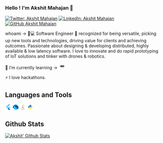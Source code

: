 ### Hello ! I'm Akshit Mahajan 👋

[![Twitter: Akshit Mahajan](https://img.shields.io/twitter/follow/aksh_1801?style=social)](https://twitter.com/aksh_1801)
[![LinkedIn: Akshit Mahajan](https://img.shields.io/badge/Akshit%20Mahajan-blue?style=flat-square&logo=Linkedin&logoColor=white&link=www.linkedin.com/in/ak1801)](https://www.linkedin.com/in/ak1801/)
[![GitHub Akshit Mahajan](https://img.shields.io/github/followers/akshitmahajan?label=follow&style=social)](https://github.com/akshitmahajan)

whoami -> 👨💻 Software Engineer 🚀 recognized for being versatile, picking up new tools and technologies, driving value for clients and achieving outcomes. Passionate about designing & developing distributed, highly available & low latency software. I love to innovate and do rapid prototyping of IoT solutions and tinker with drones & robotics.

🌱 I’m currently learning -> <code><img height="20" src="https://raw.githubusercontent.com/github/explore/80688e429a7d4ef2fca1e82350fe8e3517d3494d/topics/go/go.png"></code>

⚡ I love hackathons.

## Languages and Tools
<code><img height="20" src="https://raw.githubusercontent.com/github/explore/80688e429a7d4ef2fca1e82350fe8e3517d3494d/topics/flutter/flutter.png"></code>
<code><img height="20" src="https://raw.githubusercontent.com/github/explore/80688e429a7d4ef2fca1e82350fe8e3517d3494d/topics/dart/dart.png"></code>
<code><img height="20" src="https://raw.githubusercontent.com/github/explore/80688e429a7d4ef2fca1e82350fe8e3517d3494d/topics/java/java.png"></code>
<code><img height="20" src="https://raw.githubusercontent.com/github/explore/80688e429a7d4ef2fca1e82350fe8e3517d3494d/topics/python/python.png"></code>  

## Github Stats
[![Akshit' Github Stats](https://github-readme-stats.vercel.app/api?username=akshitmahajan&count_private=true&theme=default&show_icons=true)](https://github.com/akshitmahajan)
